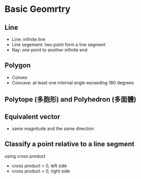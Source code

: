 # Basic Geomrtry

## Line
* Line: infinite line
* Line segement: two point form a line segment
* Ray: one point to another infinite end

## Polygon

* Convex
* Concave: at least one internal angle exceeding 180 degrees


## Polytope (多胞形) and Polyhedron (多面體)

## Equivalent vector

* same magnitude and the same direction

## Classify a point relative to a line segment

using cross product

* cross product > 0, left side
* cross product < 0, right side